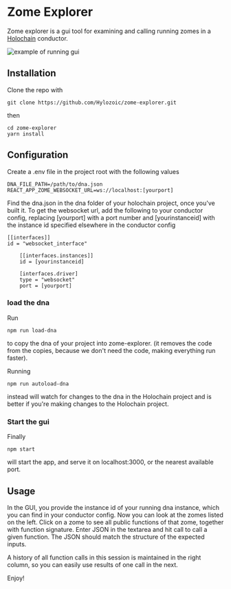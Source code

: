 # Zome Explorer

Zome explorer is a gui tool for examining and calling running zomes in a [Holochain](https://github.com/holochain/holochain-rust) conductor.

![example of running gui](https://user-images.githubusercontent.com/891124/57994798-1ba76780-7a7c-11e9-8d0d-2fbec039b923.png)

## Installation

Clone the repo with

`git clone https://github.com/Hylozoic/zome-explorer.git`

then

```
cd zome-explorer
yarn install
```

## Configuration

Create a .env file in the project root with the following values

```
DNA_FILE_PATH=/path/to/dna.json
REACT_APP_ZOME_WEBSOCKET_URL=ws://localhost:[yourport]
```

Find the dna.json in the dna folder of your holochain project, once you've built it.
To get the websocket url, add the following to your conductor config, replacing \[yourport\] with a port number and \[yourinstanceid\] with the instance id specified elsewhere in the conductor config

```
[[interfaces]]
id = "websocket_interface"

    [[interfaces.instances]]
    id = [yourinstanceid]

    [interfaces.driver]
    type = "websocket"
    port = [yourport]
```

### load the dna
Run

`npm run load-dna`

to copy the dna of your project into zome-explorer. (it removes the code from the copies, because we don't need the code, making everything run faster).

Running

`npm run autoload-dna`

instead will watch for changes to the dna in the Holochain project and is better if you're making changes to the Holochain project.

### Start the gui

Finally

`npm start`

will start the app, and serve it on localhost:3000, or the nearest available port. 

## Usage

In the GUI, you provide the instance id of your running dna instance, which you can find in your conductor config.
Now you can look at the zomes listed on the left. Click on a zome to see all public functions of that zome, together with function signature. Enter JSON in the textarea and hit call to call a given function. The JSON should match the structure of the expected inputs.

A history of all function calls in this session is maintained in the right column, so you can easily use results of one call in the next.

Enjoy!
